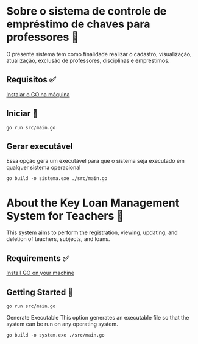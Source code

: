 
# Sobre o sistema de controle de empréstimo de chaves para professores 📝  
O presente sistema tem como finalidade realizar o cadastro, visualização, atualização, exclusão de professores, disciplinas e empréstimos.

## Requisitos ✅

[Instalar o GO na máquina](https://go.dev/dl/)


## Iniciar 🚀 

```
go run src/main.go
```

## Gerar executável
Essa opção gera um executável para que o sistema seja executado em qualquer sistema operacional

```
go build -o sistema.exe ./src/main.go
```

# About the Key Loan Management System for Teachers 📝
This system aims to perform the registration, viewing, updating, and deletion of teachers, subjects, and loans.

## Requirements ✅
[Install GO on your machine](https://go.dev/dl/)

## Getting Started 🚀

```
go run src/main.go
```

Generate Executable
This option generates an executable file so that the system can be run on any operating system.
```
go build -o system.exe ./src/main.go
```